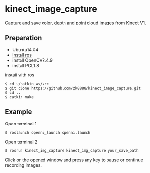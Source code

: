 # kinect_image_capture
Capture and save color, depth and point cloud images from Kinect V1.
## Preparation
* Ubuntu14.04
* [install ros](http://wiki.ros.org/indigo/Installation/Ubuntu)
* install OpenCV2.4.9
* install PCL1.8

Install with ros
```
$ cd ~/catkin_ws/src 
$ git clone https://github.com/zk8888/kinect_image_capture.git
$ cd ..
$ catkin_make
```
## Example
Open terminal 1
```
$ roslaunch openni_launch openni.launch
```
Open terminal 2
```
$ rosrun kinect_img_capture kinect_img_capture your_save_path
```
Click on the opened window and press any key to pause or continue recording images.



